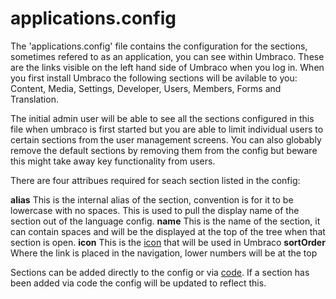 # applications.config

The 'applications.config' file contains the configuration for the sections, sometimes refered to as an application, you can see within Umbraco. These are the links visible on the left hand side of Umbraco when you log in. When you first install Umbraco the following sections will be avilable to you: Content, Media, Settings, Developer, Users, Members, Forms and Translation. 

The initial admin user will be able to see all the sections configured in this file when umbraco is first started but you are able to limit individual users to certain sections from the user management screens. You can also globably remove the default sections by removing them from the config but beware this might take away key functionality from users.

There are four attribues required for seach section listed in the config:

**alias** This is the internal alias of the section, convention is for it to be lowercase with no spaces. This is used to pull the display name of the section out of the language config.
**name** This is the name of the section, it can contain spaces and will be the displayed at the top of the tree when that section is open. 
**icon** This is the [icon](https://nicbell.github.io/ucreate/icons.html) that will be used in Umbraco
**sortOrder** Where the link is placed in the navigation, lower numbers will be at the top

Sections can be added directly to the config or via [code](/documentation/Extending/Section-Trees/sections). If a section has been added via code the config will be updated to reflect this.

